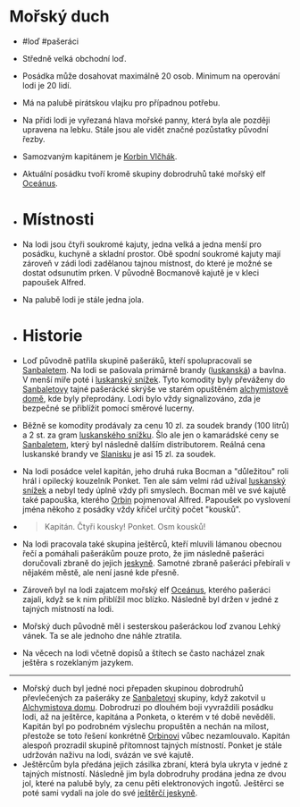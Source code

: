# Mořský duch
- #loď #pašeráci
- Středně velká obchodní loď.
- Posádka může dosahovat maximálně 20 osob. Minimum na operování lodi je 20 lidí.
- Má na palubě pirátskou vlajku pro případnou potřebu.
- Na přídi lodi je vyřezaná hlava mořské panny, která byla ale později upravena na lebku. Stále jsou ale vidět značné pozůstatky původní řezby.
- Samozvaným kapitánem je [Korbin Vlčhák](Orbin_Vlček.md).
- Aktuální posádku tvoří kromě skupiny dobrodruhů také mořský elf [Oceánus](Oceánus.md).

- # Místnosti
- Na lodi jsou čtyři soukromé kajuty, jedna velká a jedna menší pro posádku, kuchyně a skladní prostor. Obě spodní soukromé kajuty mají zároveň v zádi lodi zadělanou tajnou místnost, do které je možné se dostat odsunutím prken. V původně Bocmanově kajutě je v kleci papoušek Alfred.
- Na palubě lodi je stále jedna jola.

- # Historie
- Loď původně patřila skupině pašeráků, kteří spolupracovali se [Sanbaletem](Sanbalet.md). Na lodi se pašovala primárně brandy ([luskanská](Luskan.md)) a bavlna. V menší míře poté i [luskanský snížek](luskanský_snížek.md). Tyto komodity byly převáženy do [Sanbaletovy](Sanbalet.md) tajné pašerácké skrýše ve starém opuštěném [alchymistově domě](Alchymistův_dům.md), kde byly přeprodány. Lodi bylo vždy signalizováno, zda je bezpečné se přiblížit pomocí směrové lucerny.
- Běžně se komodity prodávaly za cenu 10 zl. za soudek brandy (100 litrů) a 2 st. za gram [luskanského snížku](Luskanský_snížek.md). Šlo ale jen o kamarádské ceny se [Sanbaletem](Sanbalet.md), který byl následně dalším distributorem. Reálná cena luskanské brandy ve [Slanisku](Slanisko.md) je asi 15 zl. za soudek.
- Na lodi posádce velel kapitán, jeho druhá ruka Bocman a "důležitou" roli hrál i opilecký kouzelník Ponket. Ten ale sám velmi rád užíval [luskanský snížek](Luskanský_snížek.md) a nebyl tedy úplně vždy při smyslech. Bocman měl ve své kajutě také papouška, kterého [Orbin](Orbin_Vlček.md) pojmenoval Alfred. Papoušek po vyslovení jména někoho z posádky vždy křičel určitý počet "kousků".
- > Kapitán.
  > Čtyři kousky!
  > Ponket.
  > Osm kousků!
- Na lodi pracovala také skupina ještěrců, kteří mluvili lámanou obecnou řečí a pomáhali pašerákům pouze proto, že jim následně pašeráci doručovali zbraně do jejich [jeskyně](Ještěrecká_jeskyně.md). Samotné zbraně pašeráci přebírali v nějakém městě, ale není jasné kde přesně.
- Zároveň byl na lodi zajatcem mořský elf [Oceánus](Oceánus.md), kterého pašeráci zajali, když se k nim přiblížil moc blízko. Následně byl držen v jedné z tajných místností na lodi.
- Mořský duch původně měl i sesterskou pašeráckou loď zvanou Lehký vánek. Ta se ale jednoho dne náhle ztratila.
- Na věcech na lodi včetně dopisů a štítech se často nacházel znak ještěra s rozeklaným jazykem.
- ---
- Mořský duch byl jedné noci přepaden skupinou dobrodruhů převlečených za pašeráky ze [Sanbaletovi](Sanbalet.md) skupiny, když zakotvil u [Alchymistova domu](Alchymistův_dům.md). Dobrodruzi po dlouhém boji vyvraždili posádku lodi, až na ještěrce, kapitána a Ponketa, o kterém v té době nevěděli. Kapitán byl po podrobném výslechu propuštěn a nechán na milost, přestože se toto řešení konkrétně [Orbinovi](Orbin_Vlček.md) vůbec nezamlouvalo. Kapitán alespoň prozradil skupině přítomnost tajných místností. Ponket je stále udržován naživu na lodi, svázán ve své kajutě.
- Ještěrcům byla předána jejich zásilka zbraní, která byla ukryta v jedné z tajných místností. Následně jim byla dobrodruhy prodána jedna ze dvou jol, které na palubě byly, za cenu pěti elektronových ingotů. Ještěrci se poté sami vydali na jole do své [ještěrčí jeskyně](Ještěrecká_jeskyně.md).